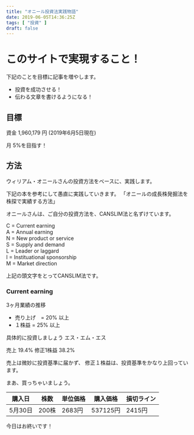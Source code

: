 ```yaml
---
title: "オニール投資法実践物語"
date: 2019-06-05T14:36:25Z
tags: [ "投資" ]
draft: false
---
```


# このサイトで実現すること！

下記のことを目標に記事を増やします。
- 投資を成功させる！
- 伝わる文章を書けるようになる！

## 目標
  
資金 1,960,179 円 (2019年6月5日現在)  
  
月 5%を目指す！  
  
## 方法

ウィリアム・オニールさんの投資方法をベースに、実践します。

下記の本を参考にして愚直に実践していきます。
「オニールの成長株発掘法を株探で実績する方法」

オニールさんは、ご自分の投資方法を、CANSLIM法と名ずけています。

C = Current earning  
A = Annual earning  
N = New product or service  
S = Supply and demand  
L = Leader or laggard  
I = Instituational sponsorship  
M = Market direction  

上記の頭文字をとってCANSLIM法です。

### Current earning

3ヶ月業績の推移
- 売り上げ　= 20% 以上
- １株益   = 25% 以上

具体的に投資しましょう
エス・エム・エス

売上 19.4%
修正1株益 38.2%

売上は微妙に投資基準に届かず、
修正１株益は、投資基準をかなり上回っています。

まあ、買っちゃいましょう。  

 購入日 | 株数 | 単位価格 | 購入価格 | 損切ライン    
-----------|------------|------------|------------|------------ 
 5月30日 | 200株 | 2683円 | 537125円 | 2415円   

今日はお終いです！






